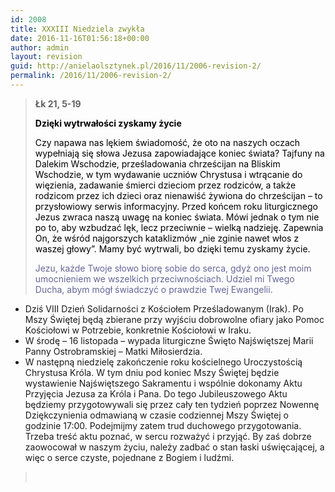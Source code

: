 ```yaml
---
id: 2008
title: XXXIII Niedziela zwykła
date: 2016-11-16T01:56:18+00:00
author: admin
layout: revision
guid: http://anielaolsztynek.pl/2016/11/2006-revision-2/
permalink: /2016/11/2006-revision-2/
---
```

> **Łk 21, 5-19**
> 
> <span style="color: #000000;"><strong>Dzięki wytrwałości zyskamy życie</strong></span>
> 
> <span style="color: #000000;">Czy napawa nas lękiem świadomość, że oto na naszych oczach wypełniają się słowa Jezusa zapowiadające koniec świata? Tajfuny na Dalekim Wschodzie, prześladowania chrześcijan na Bliskim Wschodzie, w tym wydawanie uczniów Chrystusa i wtrącanie do więzienia, zadawanie śmierci dzieciom przez rodziców, a także rodzicom przez ich dzieci oraz nienawiść żywiona do chrześcijan &#8211; to przysłowiowy serwis informacyjny. Przed końcem roku liturgicznego Jezus zwraca naszą uwagę na koniec świata. Mówi jednak o tym nie po to, aby wzbudzać lęk, lecz przeciwnie &#8211; wielką nadzieję. Zapewnia On, że wśród najgorszych kataklizmów &#8222;nie zginie nawet włos z waszej głowy&#8221;. Mamy być wytrwali, bo dzięki temu zyskamy życie.</span>
> 
> <span style="color: #666699;">Jezu, każde Twoje słowo biorę sobie do serca, gdyż ono jest moim umocnieniem we wszelkich przeciwnościach. Udziel mi Twego Ducha, abym mógł świadczyć o prawdzie Twej Ewangelii.</span>

  * Dziś VIII Dzień Solidarności z Kościołem Prześladowanym (Irak). Po Mszy Świętej będą zbierane przy wyjściu dobrowolne ofiary jako Pomoc Kościołowi w Potrzebie, konkretnie Kościołowi w Iraku.
  * W środę &#8211; 16 listopada &#8211; wypada liturgiczne Święto Najświętszej Marii Panny Ostrobramskiej – Matki Miłosierdzia.
  * W następną niedzielę zakończenie roku kościelnego Uroczystością Chrystusa Króla. W tym dniu pod koniec Mszy Świętej będzie wystawienie Najświętszego Sakramentu i wspólnie dokonamy Aktu Przyjęcia Jezusa za Króla i Pana. Do tego Jubileuszowego Aktu będziemy przygotowywali się przez cały ten tydzień poprzez Nowennę Dziękczynienia odmawianą w czasie codziennej Mszy Świętej o godzinie 17:00. Podejmijmy zatem trud duchowego przygotowania. Trzeba treść aktu poznać, w sercu rozważyć i przyjąć. By zaś dobrze zaowocował w naszym życiu, należy zadbać o stan łaski uświęcającej, a więc o serce czyste, pojednane z Bogiem i ludźmi.

> <span style="color: #000000;"><br /> </span>